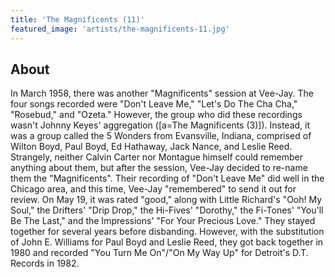 ```yaml
---
title: 'The Magnificents (11)'
featured_image: 'artists/the-magnificents-11.jpg'
---
```


## About

In March 1958, there was another "Magnificents" session at Vee-Jay. The four songs recorded were "Don't Leave Me," "Let's Do The Cha Cha," "Rosebud," and "Ozeta." However, the group who did these recordings wasn't Johnny Keyes' aggregation ([a=The Magnificents (3)]). Instead, it was a group called the 5 Wonders from Evansville, Indiana, comprised of Wilton Boyd, Paul Boyd, Ed Hathaway, Jack Nance, and Leslie Reed. Strangely, neither Calvin Carter nor Montague himself could remember anything about them, but after the session, Vee-Jay decided to re-name them the "Magnificents". Their recording of "Don't Leave Me" did well in the Chicago area, and this time, Vee-Jay "remembered" to send it out for review. On May 19, it was rated "good," along with Little Richard's "Ooh! My Soul," the Drifters' "Drip Drop," the Hi-Fives' "Dorothy," the Fi-Tones' "You'll Be The Last," and the Impressions' "For Your Precious Love." They stayed together for several years before disbanding. However, with the substitution of John E. Williams for Paul Boyd and Leslie Reed, they got back together in 1980 and recorded "You Turn Me On"/"On My Way Up" for Detroit's D.T. Records in 1982.
